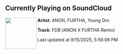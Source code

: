 ## Currently Playing on SoundCloud

[<img align="left" width="100" src="https://i1.sndcdn.com/artworks-WsjCETDa5xMMf7Oz-dyYNVg-t500x500.png">](https://soundcloud.com/soundsbyanon/fdb-anon-x-furtha-remix)

**Artist**: ANON, FURTHA, Young Dro 

**Track**: FDB (ANON X FURTHA Remix)

Last updated at 9/15/2025, 5:56:06 PM
